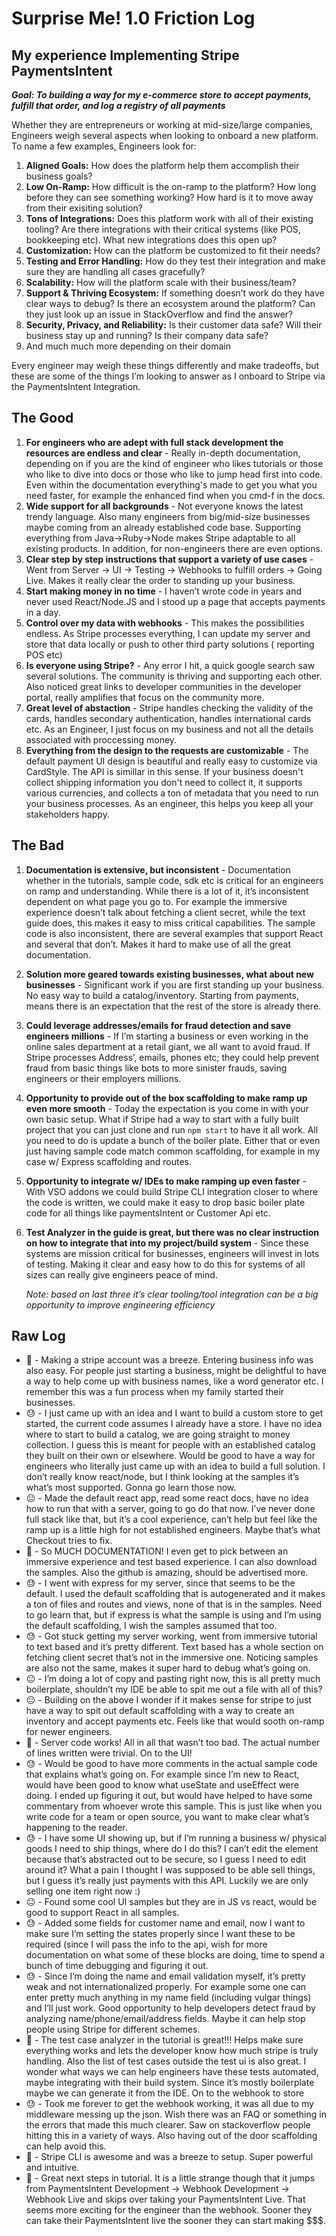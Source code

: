 # Surprise Me! 1.0 Friction Log

## **My experience Implementing Stripe PaymentsIntent**

***Goal: To building a way for my e-commerce store to accept payments, fulfill that order, and log a registry of all payments***

Whether they are entrepreneurs or working at mid-size/large companies, Engineers weigh several aspects when looking to onboard a new platform. To name a few examples, Engineers look for: 

1. **Aligned Goals:** How does the platform help them accomplish their business goals?
2. **Low On-Ramp:** How difficult is the on-ramp to the platform? How long before they can see something working? How hard is it to move away from their exisiting solution?
3. **Tons of Integrations:** Does this platform work with all of their existing tooling? Are there integrations with their critical systems (like POS, bookkeeping etc). What new integrations does this open up?
4. **Customization:** How can the platform be customized to fit their needs? 
5. **Testing and Error Handling:** How do they test their integration and make sure they are handling all cases gracefully?
6. **Scalability:** How will the platform scale with their business/team?
7. **Support & Thriving Ecosystem:** If something doesn’t work do they have clear ways to debug? Is there an ecosystem around the platform? Can they just look up an issue in StackOverflow and find the answer?
8. **Security, Privacy, and Reliability:** Is their customer data safe? Will their business stay up and running? Is their company data safe?
9. And much much more depending on their domain

Every engineer may weigh these things differently and make tradeoffs, but these are some of the things I’m looking to answer as I onboard to Stripe via the PaymentsIntent Integration. 

## The Good

1. **For engineers who are adept with full stack development the resources are endless and clear** - Really in-depth documentation, depending on if you are the kind of engineer who likes tutorials or those who like to dive into docs or those who like to jump head first into code. Even within the documentation everything's made to get you what you need faster, for example the enhanced find when you cmd-f in the docs. 
2. **Wide support for all backgrounds** - Not everyone knows the latest trendy language. Also many engineers from big/mid-size businesses maybe coming from an already established code base. Supporting everything from Java->Ruby->Node makes Stripe adaptable to all existing products. In addition, for non-engineers there are even options. 
3. **Clear step by step instructions that support a variety of use cases** - Went from Server -> UI -> Testing -> Webhooks to fulfill orders -> Going Live. Makes it really clear the order to standing up your business.
4. **Start making money in no time** - I haven’t wrote code in years and never used React/Node.JS and I stood up a page that accepts payments in a day. 
5. **Control over my data with webhooks** - This makes the possibilities endless. As Stripe processes everything, I can update my server and store that data locally or push to other third party solutions ( reporting POS etc)
6. **Is everyone using Stripe?** - Any error I hit, a quick google search saw several solutions. The community is thriving and supporting each other. Also noticed great links to developer communities in the developer portal, really amplifies that focus on the community more. 
7. **Great level of abstaction** - Stripe handles checking the validity of the cards, handles secondary authentication, handles international cards etc. As an Engineer, I just focus on my business and not all the details associated with proccessing money. 
8. **Everything from the design to the requests are customizable** - The default payment UI design is beautiful and really easy to customize via CardStyle. The API is simillar in this sense. If your business doesn't collect shipping information you don't need to collect it, it supports various currencies, and collects a ton of metadata that you need to run your business processes. As an engineer, this helps you keep all your stakeholders happy.

## The Bad

1. **Documentation is extensive, but inconsistent** - Documentation whether in the tutorials, sample code, sdk etc is critical for an engineers on ramp and understanding. While there is a lot of it, it’s inconsistent dependent on what page you go to. For example the immersive experience doesn’t talk about fetching a client secret, while the text guide does, this makes it easy to miss critical capabilities. The sample code is also inconsistent, there are several examples that support React and several that don’t. Makes it hard to make use of all the great documentation. 
2. **Solution more geared towards existing businesses, what about new businesses** - Significant work if you are first standing up your business. No easy way to build a catalog/inventory. Starting from payments, means there is an expectation that the rest of the store is already there.
3. **Could leverage addresses/emails for fraud detection and save engineers millions** - If I’m starting a business or even working in the online sales department at a retail giant, we all want to avoid fraud. If Stripe processes Address’, emails, phones etc; they could help prevent fraud from basic things like bots to more sinister frauds, saving engineers or their employers millions.
4. **Opportunity to provide out of the box scaffolding to make ramp up even more smooth** - Today the expectation is you come in with your own basic setup. What if Stripe had a way to start with a fully built project that you can just clone and run `npm start` to have it all work. All you need to do is update a bunch of the boiler plate. Either that or even just having sample code match common scaffolding, for example in my case w/ Express scaffolding and routes. 
5. **Opportunity to integrate w/ IDEs to make ramping up even faster** - With VSO addons we could build Stripe CLI integration closer to where the code is written, we could make it easy to drop basic boiler plate code for all things like paymentsIntent or Customer Api etc. 
6. **Test Analyzer in the guide is great, but there was no clear instruction on how to integrate that into my project/build system** - Since these systems are mission critical for businesses, engineers will invest in lots of testing. Making it clear and easy how to do this for systems of all sizes can really give engineers peace of mind.  
    
    *Note: based on last three it’s clear tooling/tool integration can be a big opportunity to improve engineering efficiency*

## Raw Log

 
* 🙂 - Making a stripe account was a breeze. Entering business info was also easy. For people just starting a business, might be delightful to have a way to help come up with business names, like a word generator etc. I remember this was a fun process when my family started their businesses.
* 😓 - I just came up with an idea and I want to build a custom store to get started, the current code assumes I already have a store. I have no idea where to start to build a catalog, we are going straight to money collection. I guess this is meant for people with an established catalog they built on their own or elsewhere. Would be good to have a way for engineers who literally just came up with an idea to build a full solution.
I don’t really know react/node, but I think looking at the samples it’s what’s most supported. Gonna go learn those now. 
* 😐 - Made the default react app, read some react docs, have no idea how to run that with a server, going to go do that now. I’ve never done full stack like that, but it’s a cool experience, can’t help but feel like the ramp up is a little high for not established engineers. Maybe that’s what Checkout tries to fix. 
* 🙂 - So MUCH DOCUMENTATION! I even get to pick between an immersive experience and test based experience. I can also download the samples. Also the github is amazing, should be advertised more. 
* 😓 - I went with express for my server, since that seems to be the default. I used the default scaffolding that is autogenerated and it makes a ton of files and routes and views, none of that is in the samples. Need to go learn that, but if express is what the sample is using and I’m using the default scaffolding, I wish the samples assumed that too. 
* 😓 - Got stuck getting my server working, went from immersive tutorial to text based and it’s pretty different. Text based has a whole section on fetching client secret that’s not in the immersive one. Noticing samples are also not the same, makes it super hard to debug what’s going on. 
* 😐 - I’m doing a lot of copy and pasting right now, this is all pretty much boilerplate, shouldn’t my IDE be able to spit me out a file with all of this? 
* 😐 - Building on the above I wonder if it makes sense for stripe to just have a way to spit out default scaffolding with a way to create an inventory and accept payments etc. Feels like that would sooth on-ramp for newer engineers. 
* 🙂 - Server code works! All in all that wasn’t too bad. The actual number of lines written were trivial. On to the UI!
* 😓 - Would be good to have more comments in the actual sample code that explains what’s going on. For example since I’m new to React, would have been good to know what useState and useEffect were doing. I ended up figuring it out, but would have helped to have some commentary from whoever wrote this sample. This is just like when you write code for a team or open source, you want to make clear what’s happening to the reader. 
* 😓 - I have some UI showing up, but if I’m running a business w/ physical goods I need to ship things, where do I do this? I can’t edit the element because that’s abstracted out to be secure, so I guess I need to edit around it? What a pain I thought I was supposed to be able sell things, but I guess it’s really just payments with this API. Luckily we are only selling one item right now :) 
* 😐 - Found some cool UI samples but they are in JS vs react, would be good to support React in all samples.
* 😓 - Added some fields for customer name and email, now I want to make sure I’m setting the states properly since I want these to be required (since I will pass the info to the api, wish for more documentation on what some of these blocks are doing, time to spend a bunch of time debugging and figuring it out. 
* 😓 - Since I’m doing the name and email validation myself, it’s pretty weak and not internationalized properly. For example some one can enter pretty much anything in my name field (including vulgar things) and I’ll just work. Good opportunity to help developers detect fraud by analyzing name/phone/email/address fields. Maybe it can help stop people using Stripe for different schemes. 
* 🙂 - The test case analyzer in the tutorial is great!!! Helps make sure everything works and lets the developer know how much stripe is truly handling. Also the list of test cases outside the test ui is also great. I wonder what ways we can help engineers have these tests automated, maybe integrating with their build system. Since it’s mostly boilerplate maybe we can generate it from the IDE. On to the webhook to store
* 😓 - Took me forever to get the webhook working, it was all due to my middleware messing up the json. Wish there was an FAQ or something in the errors that made this much clearer. Saw on stackoverflow people hitting this in a variety of ways. Also having out of the door scaffolding can help avoid this. 
* 🙂 - Stripe CLI is awesome and was a breeze to setup. Super powerful and intuitive. 
* 🙂 - Great next steps in tutorial. It is a little strange though that it jumps from PaymentsIntent Development -> Webhook Development -> Webhook Live and skips over taking your PaymentsIntent Live. That seems more exciting for the engineer than the webhook. Sooner they can take their PaymentsIntent live the sooner they can start making $$$. 

